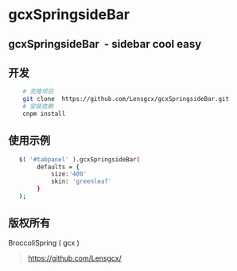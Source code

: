 # gcxSpringsideBar 
## gcxSpringsideBar  - sidebar cool easy
## 开发
```bash
    # 克隆项目
    git clone  https://github.com/Lensgcx/gcxSpringsideBar.git
    # 安装依赖
    cnpm install
```
## 使用示例
```bash
   $( '#tabpanel' ).gcxSpringsideBar(
   		defaults = {
   			size:'400'
  			skin: 'greenleaf'     
   		}
   );
```
## 版权所有
BroccoliSpring  ( gcx )        
> https://github.com/Lensgcx/ 
